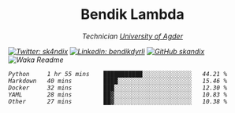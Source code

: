 <h1 align="center"> Bendik Lambda </h1>
<p align="center"><em>Technician <a href="http://www.uia.no">University of Agder</a></p>



[![Twitter: sk4ndix](https://img.shields.io/twitter/follow/sk4ndix?style=social)](https://twitter.com/sk4ndix)
[![Linkedin: bendikdyrli](https://img.shields.io/badge/-bendikdyrli-blue?style=flat-square&logo=Linkedin&logoColor=white&link=https://www.linkedin.com/in/bendikdyrli/)](https://www.linkedin.com/in/bendikdyrli/)
[![GitHub skandix](https://img.shields.io/github/followers/skandix?label=follow&style=social)](https://github.com/skandix)
![Waka Readme](https://github.com/skandix/skandix/workflows/Waka%20Readme/badge.svg)


<!--START_SECTION:waka-->
```text
Python     1 hr 55 mins    ███████████░░░░░░░░░░░░░░   44.21 % 
Markdown   40 mins         ████░░░░░░░░░░░░░░░░░░░░░   15.46 % 
Docker     32 mins         ███░░░░░░░░░░░░░░░░░░░░░░   12.30 % 
YAML       28 mins         ██▓░░░░░░░░░░░░░░░░░░░░░░   10.83 % 
Other      27 mins         ██▓░░░░░░░░░░░░░░░░░░░░░░   10.38 % 
```
<!--END_SECTION:waka-->
